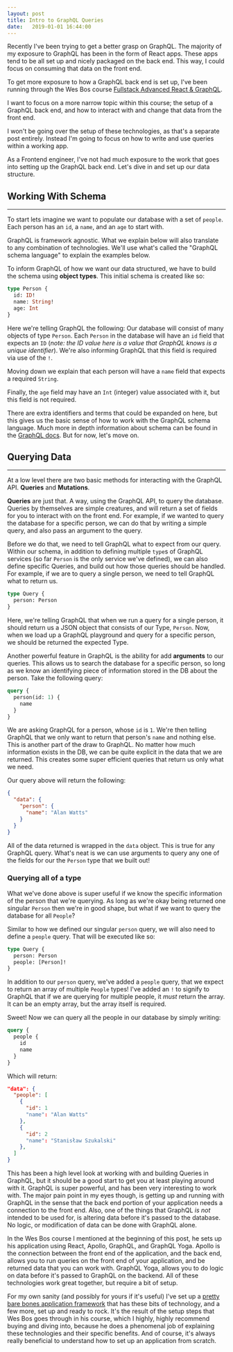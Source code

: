 ```yaml
---
layout: post
title: Intro to GraphQL Queries
date:   2019-01-01 16:44:00
---
```


Recently I've been trying to get a better grasp on GraphQL. The majority of my exposure to GraphQL has been in the form of React apps. These apps tend to be all set up and nicely packaged on the back end. This way, I could focus on consuming that data on the front end.

To get more exposure to how a GraphQL back end is set up, I've been running through the Wes Bos course [Fullstack Advanced
React & GraphQL](https://advancedreact.com/).

I want to focus on a more narrow topic within this course; the setup of a GraphQL back end, and how to interact with and change that data from the front end.

I won't be going over the setup of these technologies, as that's a separate post entirely. Instead I'm going to focus on how to write and use queries within a working app.

As a Frontend engineer, I've not had much exposure to the work that goes into setting up the GraphQL back end. Let's dive in and set up our data structure.

## Working With Schema
---

To start lets imagine we want to populate our database with a set of `people`. Each person has an `id`, a `name`, and an `age` to start with.

GraphQL is framework agnostic. What we explain below will also translate to any combination of technologies. We'll use what's called the "GraphQL schema language" to explain the examples below.

To inform GraphQL of how we want our data structured, we have to build the schema using **object types**. This initial schema is created like so:

```graphql
type Person {
  id: ID!
  name: String!
  age: Int
}
```

Here we're telling GraphQL the following: Our database will consist of many objects of type `Person`. Each `Person` in the database will have an `id` field that expects an `ID` (*note: the ID value here is a value that GraphQL knows is a unique identifier*). We're also informing GraphQL that this field is required via use of the `!`.

Moving down we explain that each person will have a `name` field that expects a required `String`.

Finally, the `age` field may have an `Int` (integer) value associated with it, but this field is not required.

There are extra identifiers and terms that could be expanded on here, but this gives us the basic sense of how to work with the GraphQL schema language. Much more in depth information about schema can be found in the [GraphQL docs](https://graphql.org/learn/schema/). But for now, let's move on.

## Querying Data
___

At a low level there are two basic methods for interacting with the GraphQL API. **Queries** and **Mutations**.

**Queries** are just that. A way, using the GraphQL API, to query the database. Queries by themselves are simple creatures, and will return a set of fields for you to interact with on the front end. For example, if we wanted to query the database for a specific person, we can do that by writing a simple query, and also pass an argument to the query.

Before we do that, we need to tell GraphQL what to expect from our query.
Within our schema, in addition to defining multiple `type`s of GraphQL services (so far `Person` is the only service we've defined), we can also define specific Queries, and build out how those queries should be handled. For example, if we are to query a single person, we need to tell GraphQL what to return us.

```graphql
type Query {
  person: Person
}
```

Here, we're telling GraphQL that when we run a query for a single person, it should return us a JSON object that consists of our Type, `Person`. Now, when we load up a GraphQL playground and query for a specific person, we should be returned the expected Type.

Another powerful feature in GraphQL is the ability for add **arguments** to our queries. This allows us to search the database for a specific person, so long as we know an identifying piece of information stored in the DB about the person. Take the following query:

```graphql
query {
  person(id: 1) {
    name
  }
}
```

We are asking GraphQL for a person, whose `id` is `1`. We're then telling GraphQL that we only want to return that person's `name` and nothing else. This is another part of the draw to GraphQL. No matter how much information exists in the DB, we can be quite explicit in the data that we are returned. This creates some super efficient queries that return us only what we need.

Our query above will return the following:

```json
{
  "data": {
    "person": {
      "name": "Alan Watts"
    }
  }
}
```

All of the data returned is wrapped in the `data` object. This is true for any GraphQL query. What's neat is we can use arguments to query any one of the fields for our the `Person` type that we built out!

### Querying all of a type

What we've done above is super useful if we know the specific information of the person that we're querying. As long as we're okay being returned one singular `Person` then we're in good shape, but what if we want to query the database for all `People`?

Similar to how we defined our singular `person` query, we will also need to define a `people` query. That will be executed like so:

```graphql
type Query {
  person: Person
  people: [Person]!
}
```

In addition to our `person` query, we've added a `people` query, that we expect to return an array of multiple `People` types! I've added an `!` to signify to GraphQL that if we are querying for multiple people, it _must_ return the array. It can be an empty array, but the array itself is required.

Sweet! Now we can query all the people in our database by simply writing:

```graphql
query {
  people {
    id
    name
  }
}
```

Which will return:

```json
"data": {
  "people": [
    {
      "id": 1
      "name": "Alan Watts"
    },
    {
      "id": 2
      "name": "Stanisław Szukalski"
    },
  ]
}
```

This has been a high level look at working with and building Queries in GraphQL, but it should be a good start to get you at least playing around with it. GraphQL is super powerful, and has been very interesting to work with. The major pain point in my eyes though, is getting up and running with GraphQL in the sense that the back end portion of your application needs a connection to the front end. Also, one of the things that GraphQL _is not_ intended to be used for, is altering data before it's passed to the database. No logic, or modification of data can be done with GraphQL alone.

In the Wes Bos course I mentioned at the beginning of this post, he sets up his application using React, Apollo, GraphQL, and GraphQL Yoga. Apollo is the connection between the front end of the application, and the back end, allows you to run queries on the front end of your application, and be returned data that you can work with. GraphQL Yoga, allows you to do logic on data before it's passed to GraphQL on the backend. All of these technologies work great together, but require a bit of setup.

For my own sanity (and possibly for yours if it's useful) I've set up a [pretty bare bones application framework](https://github.com/magnificode/react-apollo-prisma-yoga-boilerplate) that has these bits of technology, and a few more, set up and ready to rock. It's the result of the setup steps that Wes Bos goes through in his course, which I highly, highly recommend buying and diving into, because he does a phenomenal job of explaining these technologies and their specific benefits. And of course, it's always really beneficial to understand how to set up an application from scratch.
